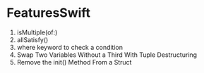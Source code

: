 # FeaturesSwift
1. isMultiple(of:)
2. allSatisfy()
3. where keyword to check a condition
4. Swap Two Variables Without a Third With Tuple Destructuring
5. Remove the init() Method From a Struct

